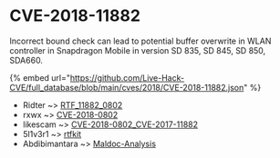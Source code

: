 # CVE-2018-11882

Incorrect bound check can lead to potential buffer overwrite in WLAN controller in Snapdragon Mobile in version SD 835, SD 845, SD 850, SDA660.

{% embed url="https://github.com/Live-Hack-CVE/full_database/blob/main/cves/2018/CVE-2018-11882.json" %}


* Ridter ~> [RTF_11882_0802](https://www.alice-snow.ru/2018/database/cve-2018-11882/rtf_11882_0802-ridter)
* rxwx ~> [CVE-2018-0802](https://www.alice-snow.ru/2018/database/cve-2018-11882/cve-2018-0802-rxwx)
* likescam ~> [CVE-2018-0802_CVE-2017-11882](https://www.alice-snow.ru/2018/database/cve-2018-11882/cve-2018-0802_cve-2017-11882-likescam)
* 5l1v3r1 ~> [rtfkit](https://www.alice-snow.ru/2018/database/cve-2018-11882/rtfkit-5l1v3r1)
* Abdibimantara ~> [Maldoc-Analysis](https://www.alice-snow.ru/2018/database/cve-2018-11882/maldoc-analysis-abdibimantara)